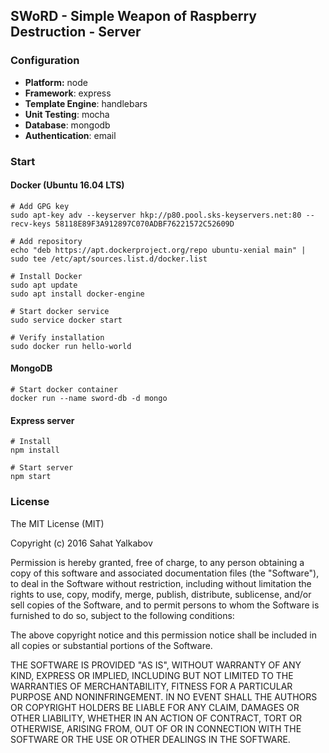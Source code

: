 ## SWoRD - Simple Weapon of Raspberry Destruction - Server

### Configuration
- **Platform:** node
- **Framework**: express
- **Template Engine**: handlebars
- **Unit Testing**: mocha
- **Database**: mongodb
- **Authentication**: email

### Start

#### Docker (Ubuntu 16.04 LTS)

    # Add GPG key
    sudo apt-key adv --keyserver hkp://p80.pool.sks-keyservers.net:80 --recv-keys 58118E89F3A912897C070ADBF76221572C52609D

    # Add repository
    echo "deb https://apt.dockerproject.org/repo ubuntu-xenial main" | sudo tee /etc/apt/sources.list.d/docker.list

    # Install Docker
    sudo apt update
    sudo apt install docker-engine

    # Start docker service
    sudo service docker start

    # Verify installation
    sudo docker run hello-world

#### MongoDB

    # Start docker container
    docker run --name sword-db -d mongo

#### Express server

    # Install
    npm install

    # Start server
    npm start

### License
The MIT License (MIT)

Copyright (c) 2016 Sahat Yalkabov

Permission is hereby granted, free of charge, to any person obtaining a copy of this software and associated documentation files (the "Software"), to deal in the Software without restriction, including without limitation the rights to use, copy, modify, merge, publish, distribute, sublicense, and/or sell copies of the Software, and to permit persons to whom the Software is furnished to do so, subject to the following conditions:

The above copyright notice and this permission notice shall be included in all copies or substantial portions of the Software.

THE SOFTWARE IS PROVIDED "AS IS", WITHOUT WARRANTY OF ANY KIND, EXPRESS OR IMPLIED, INCLUDING BUT NOT LIMITED TO THE WARRANTIES OF MERCHANTABILITY, FITNESS FOR A PARTICULAR PURPOSE AND NONINFRINGEMENT. IN NO EVENT SHALL THE AUTHORS OR COPYRIGHT HOLDERS BE LIABLE FOR ANY CLAIM, DAMAGES OR OTHER LIABILITY, WHETHER IN AN ACTION OF CONTRACT, TORT OR OTHERWISE, ARISING FROM, OUT OF OR IN CONNECTION WITH THE SOFTWARE OR THE USE OR OTHER DEALINGS IN THE SOFTWARE.
